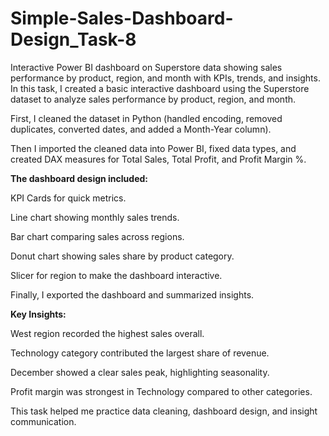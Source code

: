 # Simple-Sales-Dashboard-Design_Task-8
Interactive Power BI dashboard on Superstore data showing sales performance by product, region, and month with KPIs, trends, and insights.
In this task, I created a basic interactive dashboard using the Superstore dataset to analyze sales performance by product, region, and month.

First, I cleaned the dataset in Python (handled encoding, removed duplicates, converted dates, and added a Month-Year column).

Then I imported the cleaned data into Power BI, fixed data types, and created DAX measures for Total Sales, Total Profit, and Profit Margin %.

**The dashboard design included:**

KPI Cards for quick metrics.

Line chart showing monthly sales trends.

Bar chart comparing sales across regions.

Donut chart showing sales share by product category.

Slicer for region to make the dashboard interactive.

Finally, I exported the dashboard and summarized insights.

**Key Insights:**

West region recorded the highest sales overall.

Technology category contributed the largest share of revenue.

December showed a clear sales peak, highlighting seasonality.

Profit margin was strongest in Technology compared to other categories.

This task helped me practice data cleaning, dashboard design, and insight communication.
